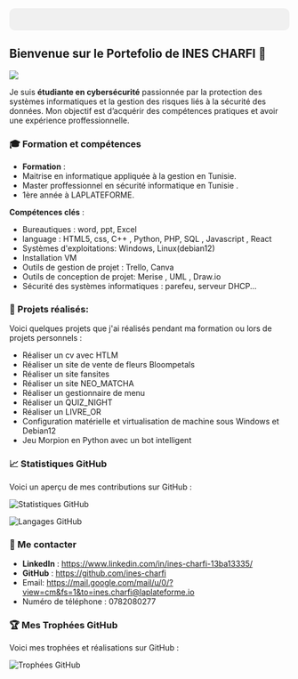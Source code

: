 
<div style="background-color: #f0f0f0; padding: 20px; border-radius: 10px;">
</div>

## Bienvenue sur le Portefolio de INES CHARFI 👋

<img src="https://github.com/ines-charfi/ines-charfi/blob/main/Purple%20and%20Blue%20Modern%20Y2K%20Thank%20You%2010K%20Followers%20Banner.png" />


Je suis **étudiante en cybersécurité** passionnée par la protection des systèmes informatiques et la gestion des risques liés à la sécurité des données. Mon objectif est d’acquérir des compétences pratiques et avoir une expérience proffessionnelle.



### 🎓 Formation et compétences
- **Formation** :
- Maitrise en informatique appliquée à la gestion en Tunisie.
- Master proffessionnel en sécurité informatique en Tunisie .
- 1ère année à LAPLATEFORME.

 **Compétences clés** :

- Bureautiques : word, ppt, Excel
- language : HTML5, css, C++ , Python, PHP, SQL , Javascript , React
- Systèmes d'exploitations: Windows, Linux(debian12)
- Installation VM
- Outils de gestion de projet : Trello, Canva
- Outils de conception de projet: Merise , UML , Draw.io
- Sécurité des systèmes informatiques : parefeu, serveur DHCP...
  

### 🚀 Projets réalisés:
Voici quelques projets que j'ai réalisés pendant ma formation ou lors de projets personnels :

* Réaliser un cv avec HTLM
* Réaliser un site de vente de fleurs Bloompetals
* Réaliser un site fansites
* Réaliser un site NEO_MATCHA
* Réaliser un gestionnaire de menu
* Réaliser un QUIZ_NIGHT
* Réaliser un LIVRE_OR
* Configuration matérielle et virtualisation de machine sous Windows et Debian12
* Jeu Morpion en Python avec un bot intelligent


 ### 📈 Statistiques GitHub 


Voici un aperçu de mes contributions sur GitHub : 

![Statistiques GitHub](https://github-readme-stats.vercel.app/api?username=ines-charfi&show_icons=true&hide_title=true&count_private=true)

![Langages GitHub](https://github-readme-stats.vercel.app/api/top-langs/?username=ines-charfi&layout=compact)


### 📱 Me contacter

- **LinkedIn** : https://www.linkedin.com/in/ines-charfi-13ba13335/
- **GitHub** : https://github.com/ines-charfi
- Email: https://mail.google.com/mail/u/0/?view=cm&fs=1&to=ines.charfi@laplateforme.io
- Numéro de téléphone : 0782080277
### 🏆 Mes Trophées GitHub

Voici mes trophées et réalisations sur GitHub :

![Trophées GitHub](https://github-profile-trophy.vercel.app/?username=ines-charfi&theme=dark&no-frame=true&margin-w=10&margin-h=10)
